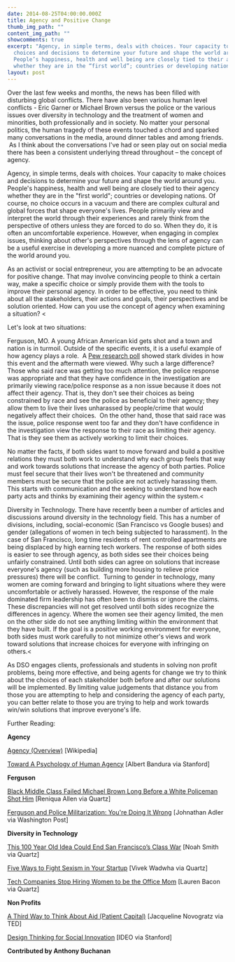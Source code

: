 ```yaml
---
date: 2014-08-25T04:00:00.000Z
title: Agency and Positive Change
thumb_img_path: ""
content_img_path: ""
showcomments: true
excerpt: "Agency, in simple terms, deals with choices. Your capacity to make
  choices and decisions to determine your future and shape the world around you.
  People’s happiness, health and well being are closely tied to their agency
  whether they are in the “first world”; countries or developing nations. "
layout: post
---
```

Over the last few weeks and months, the news has been filled with disturbing global conflicts. There have also been various human level conflicts - Eric Garner or Michael Brown versus the police or the various issues over diversity in technology and the treatment of women and minorities, both professionally and in society. No matter your personal politics, the human tragedy of these events touched a chord and sparked many conversations in the media, around dinner tables and among friends.  As I think about the conversations I've had or seen play out on social media there has been a consistent underlying thread throughout – the concept of agency.

Agency, in simple terms, deals with choices. Your capacity to make choices and decisions to determine your future and shape the world around you. People's happiness, health and well being are closely tied to their agency whether they are in the "first world"; countries or developing nations. Of course, no choice occurs in a vacuum and there are complex cultural and global forces that shape everyone's lives. People primarily view and interpret the world through their experiences and rarely think from the perspective of others unless they are forced to do so. When they do, it is often an uncomfortable experience. However, when engaging in complex issues, thinking about other's perspectives through the lens of agency can be a useful exercise in developing a more nuanced and complete picture of the world around you. 

As an activist or social entrepreneur, you are attempting to be an advocate for positive change. That may involve convincing people to think a certain way, make a specific choice or simply provide them with the tools to improve their personal agency. In order to be effective, you need to think about all the stakeholders, their actions and goals, their perspectives and be solution oriented. How can you use the concept of agency when examining a situation? <

Let's look at two situations:

Ferguson, MO. A young African American kid gets shot and a town and nation is in turmoil. Outside of the specific events, it is a useful example of how agency plays a role.  A [Pew research poll](http://www.people-press.org/2014/08/18/stark-racial-divisions-in-reactions-to-ferguson-police-%20shooting) showed stark divides in how this event and the aftermath were viewed. Why such a large difference? Those who said race was getting too much attention, the police response was appropriate and that they have confidence in the investigation are primarily viewing race/police response as a non issue because it does not affect their agency. That is, they don't see their choices as being constrained by race and see the police as beneficial to their agency; they allow them to live their lives unharassed by people/crime that would negatively affect their choices.  On the other hand, those that said race was the issue, police response went too far and they don't have confidence in the investigation view the response to their race as limiting their agency. That is they see them as actively working to limit their choices. 

No matter the facts, if both sides want to move forward and build a positive relations they must both work to understand why each group feels that way and work towards solutions that increase the agency of both parties. Police must feel secure that their lives won't be threatened and community members must be secure that the police are not actively harassing them. This starts with communication and the seeking to understand how each party acts and thinks by examining their agency within the system.<

Diversity in Technology. There have recently been a number of articles and discussions around diversity in the technology field. This has a number of divisions, including, social-economic (San Francisco vs Google buses) and gender (allegations of women in tech being subjected to harassment). In the case of San Francisco, long time residents of rent controlled apartments are being displaced by high earning tech workers. The response of both sides is easier to see through agency, as both sides see their choices being unfairly constrained. Until both sides can agree on solutions that increase everyone's agency (such as building more housing to relieve price pressures) there will be conflict.  Turning to gender in technology, many women are coming forward and bringing to light situations where they were uncomfortable or actively harassed. However, the response of the male dominated firm leadership has often been to dismiss or ignore the claims. These discrepancies will not get resolved until both sides recognize the differences in agency. Where the women see their agency limited, the men on the other side do not see anything limiting within the environment that they have built. If the goal is a positive working environment for everyone, both sides must work carefully to not minimize other's views and work toward solutions that increase choices for everyone with infringing on others.<

As DSO engages clients, professionals and students in solving non profit problems, being more effective, and being agents for change we try to think about the choices of each stakeholder both before and after our solutions will be implemented. By limiting value judgements that distance you from those you are attempting to help and considering the agency of each party, you can better relate to those you are trying to help and work towards win/win solutions that improve everyone's life.

Further Reading: 
  
**Agency**
[](http://en.wikipedia.org/wiki/Agency_(philosophy))

[Agency (Overview)](http://en.wikipedia.org/wiki/Agency_(philosophy)) \[Wikipedia]


[](http://web.stanford.edu/dept/psychology/bandura/pajares/Bandura2006PPS.pdf)[Toward A Psychology of Human Agency](http://web.stanford.edu/dept/psychology/bandura/pajares/Bandura2006PPS.pdf) \[Albert Bandura via Stanford]

**Ferguson**

[Black Middle Class Failed Michael Brown Long Before a White Policeman Shot Him](http://qz.com/252693/the-black-middle-class-failed-michael-brown-long-before-a-white-policeman-shot-him/) \[Reniqua Allen via Quartz]


[Ferguson and Police Militarization: You're Doing It Wrong](http://www.washingtonpost.com/news/volokh-conspiracy/wp/2014/08/17/steyn-on-ferguson-and-police-militarization-youre-doing-it-wrong/) \[Johnathan Adler via Washington Post] 

 **Diversity in Technology**

[This 100 Year Old Idea Could End San Francisco’s Class War](http://qz.com/169767/the-century-old-solution-to-end-san-franciscos-class-warfare/) \[Noah Smith via Quartz]

[Five Ways to Fight Sexism in Your Startup](http://qz.com/253993/five-ways-to-fight-sexism-in-your-startup/) \[Vivek Wadwha via Quartz]

[Tech Companies Stop Hiring Women to be the Office Mom](http://qz.com/47154/tech-companies-stop-hiring-women-to-be-the-office-mom/) \[Lauren Bacon via Quartz]

**Non Profits**

[A Third Way to Think About Aid (Patient Capital)](http://www.ted.com/talks/jacqueline_novogratz_a_third_way_to_think_about_aid) \[Jacqueline Novogratz via TED]


[Design Thinking for Social Innovation](http://www.ssireview.org/articles/entry/design_thinking_for_social_innovation) \[IDEO via Stanford]

**Contributed by Anthony Buchanan**